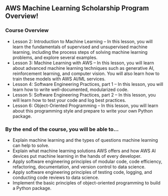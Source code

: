 ## AWS Machine Learning Scholarship Program Overview!
### Course Overview
* Lesson 2: Introduction to Machine Learning – In this lesson, you will learn the fundamentals of supervised and unsupervised machine learning, including the process steps of solving machine learning problems, and explore several examples.
* Lesson 3: Machine Learning with AWS – In this lesson, you will learn about advanced machine learning techniques such as generative AI, reinforcement learning, and computer vision. You will also learn how to train these models with AWS AI/ML services.
* Lesson 4: Software Engineering Practices, part 1 – In this lesson, you will learn how to write well-documented, modularized code.
* Lesson 5: Software Engineering Practices, part 2 – In this lesson, you will learn how to test your code and log best practices.
* Lesson 6: Object-Oriented Programming – In this lesson, you will learn about this programming style and prepare to write your own Python package.
### By the end of the course, you will be able to...
* Explain machine learning and the types of questions machine learning can help to solve.
* Explain what machine learning solutions AWS offers and how AWS AI devices put machine learning in the hands of every developer.
* Apply software engineering principles of modular code, code efficiency, refactoring, documentation, and version control to data science.
* Apply software engineering principles of testing code, logging, and conducting code reviews to data science.
* Implement the basic principles of object-oriented programming to build a Python package.
